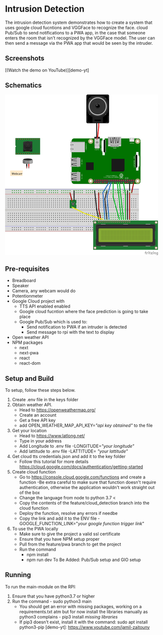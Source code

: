 # Intrusion Detection 

The intrusion detection system demonstrates how to create a system that uses
google cloud fucntions and VGGFace to recognize the face. cloud Pub/Sub to send
notifications to a PWA app, in the case that someone enters the room that isn't
recognized by the VGGFace model. The user can then send a message via the PWA
app that would be seen by the intruder.

## Screenshots

[(Watch the demo on YouTube)][demo-yt]

## Schematics

![Schematics](schematic.jpg)

## Pre-requisites

- Breadboard
- Speaker
- Camera, any webcam would do
- Potentionmeter
- Google Cloud project with
  - TTS API enabled enabled
  - Google cloud fucntion where the face prediction is going to take place
  - Google Pub/Sub which is used to:
    - Send notification to PWA if an intruder is detected
    - Send message to rpi with the text to display
- Open weather API
- NPM packages
  - next
  - next-pwa
  - react
  - react-dom

## Setup and Build

To setup, follow these steps below.

1.  Create .env file in the keys folder 
2.  Obtain weather API.
    - Head to https://openweathermap.org/
    - Create an account
    - Get a free API key
    - add OPEN_WEATHER_MAP_API_KEY=*"api key obtained"* to the file
3.  Get your location
    - Head to https://www.latlong.net/
    - Type in your address
    - Add Longitude to .env file
      -LONGITUDE=*"your longitude"*
    - Add lattitude to .env file
      -LATTITUDE= *"your lattitude"*
4.  Get cloud tts credentials.json and add it to the key folder
    - Follow this tutorial for more details https://cloud.google.com/docs/authentication/getting-started
5.  Create cloud function
    - Go to https://console.cloud.google.com/functions and create a function
      -Be extra careful to make sure that function doesn't require authentication, otherwise the
      application wouldn't work straight out of the box
    - Change the language from node to python 3.7 <
    - Copy the contents of the feature/cloud_detection branch into the cloud function
    - Deploy the function, resolve any errors if needbe
    - Copy the link and add it to the ENV file
      -GOOGLE_FUNCTION_LINK="*your google function trigger link*"
6. To use the PWA locally
    - Make sure to give the project a valid ssl certificate 
    - Ensure that you have NPM setup proper
    - Pull from the feature/pwa branch to get the project
    - Run the command
      - npm install
      - npm run dev
To Be Added: Pub/Sub setup and GIO setup 

## Running

To run the main-module on the RPI:

  1. Ensure that you have python3.7 or higher
  2. Run the command
    - sudo python3 main
      - You should get an error with missing packages, working on a requirements.txt atm
    but for now install the libraries manually as python3 complains
    - pip3 install *missing libraries*
      - If pip3 doesn't exist, install it with the command: sudo apt install python3-pip
[demo-yt]: https://www.youtube.com/jamil-zaitouny
